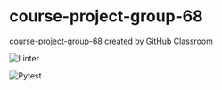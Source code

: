 # course-project-group-68
course-project-group-68 created by GitHub Classroom

![Linter](https://github.com/CS222-UIUC/course-project-group-68/actions/workflows/super-linter.yml/badge.svg)

![Pytest](https://github.com/CS222-UIUC/course-project-group-68/actions/workflows/pytest.yml/badge.svg)
